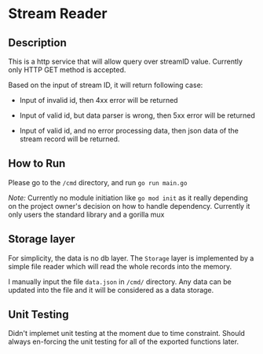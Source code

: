 # Stream Reader

## Description

This is a http service that will allow query over streamID value.
Currently only HTTP GET method is accepted.

Based on the input of stream ID, it will return following case:

* Input of invalid id, then 4xx error will be returned

* Input of valid id, but data parser is wrong, then 5xx error will be returned

* Input of valid id, and no error processing data, then json data of the stream record will be returned.

## How to Run

Please go to the `/cmd` directory, and run `go run main.go`

_Note:_ Currently no module initiation like `go mod init` as it really depending on the
project owner's decision on how to handle dependency. Currently it only users the standard library and a gorilla mux

## Storage layer

For simplicity, the data is no db layer. The `Storage` layer is implemented by a simple file reader which will read the whole records into the memory.

I manually input the file `data.json` in `/cmd/` directory.
Any data can be updated into the file and it will be considered as a data storage.

## Unit Testing

Didn't implemet unit testing at the moment due to time constraint. Should always en-forcing the unit testing for all of the exported
functions later.
